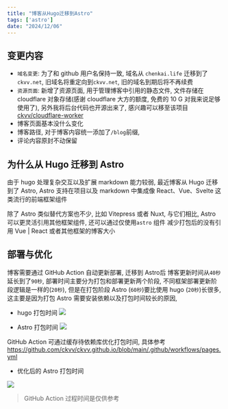 ```yaml
---
title: "博客从Hugo迁移到Astro"
tags: ['astro']
date: "2024/12/06"
---
```


## 变更内容

+ `域名变更`: 为了和 github 用户名保持一致, 域名从 `chenkai.life` 迁移到了 `ckvv.net`, 旧域名将重定向到`ckvv.net`, 旧的域名到期后将不再续费
+ `资源页面`: 新增了资源页面, 用于管理博客中引用的静态文件, 文件存储在 cloudflare 对象存储(感谢 cloudflare 大方的额度, 免费的 10 G 对我来说足够使用了), 另外我将后台代码也开源出来了, 感兴趣可以移至该项目 [ckvv/cloudflare-worker](https://github.com/ckvv/cloudflare-worker)
+ 博客页面基本没什么变化
+ 博客路径, 对于博客内容统一添加了`/blog`前缀, 
+ 评论内容原封不动保留


## 为什么从 Hugo 迁移到 Astro

由于 hugo 处理复杂交互以及扩展 markdown 能力较弱, 最近博客从 Hugo 迁移到了 Astro, Astro 支持在项目以及 markdown 中集成像 React、Vue、Svelte 这类流行的前端框架组件  

除了 Astro 类似替代方案也不少, 比如 Vitepress 或者 Nuxt, 与它们相比, Astro 可以更灵活引用其他框架组件, 还可以通过仅使用`astro` 组件 减少打包后的没有引用 Vue | React 或者其他框架的博客大小

## 部署与优化

博客需要通过 GitHub Action 自动更新部署,  迁移到 Astro后 博客更新时间从`40秒`延长到了`90秒`, 部署时间主要分为打包和部署更新两个阶段, 不同框架部署更新阶段逻辑是一样的(`20秒`), 但是在打包阶段 Astro (`60秒`)要比使用 hugo (`20秒`)长很多,  这主要是因为打包 Astro 需要安装依赖以及打包时间较长的原因, 

+ hugo 打包时间
![](https://r2.ckvv.net/794ef03ee236f8fa8800f7a0f2ecd57065d063a8d2221a5e72fc5d54bae9851e.png)

+ Astro 打包时间
![](https://r2.ckvv.net/2eec754ecb7541e209f6a1a64028a2ab0beaba28f98fd17edc2914dc1475ab07.png)

GitHub Action 可通过缓存待依赖库优化打包时间, 具体参考 <https://github.com/ckvv/ckvv.github.io/blob/main/.github/workflows/pages.yml>

+ 优化后的 Astro 打包时间

![](https://r2.ckvv.net/2cf026f7b956322510a83c475862304ab00ca85f6497e2595459169ad13eff86.png)


> GitHub Action 过程时间是仅供参考

